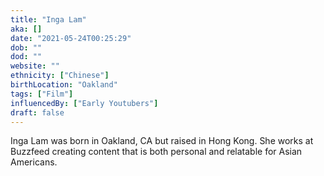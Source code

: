 ```yaml
---
title: "Inga Lam"
aka: []
date: "2021-05-24T00:25:29"
dob: ""
dod: ""
website: ""
ethnicity: ["Chinese"]
birthLocation: "Oakland"
tags: ["Film"]
influencedBy: ["Early Youtubers"]
draft: false
---
```


Inga Lam was born in Oakland, CA but raised in Hong Kong. She works at Buzzfeed
creating content that is both personal and relatable for Asian Americans.
